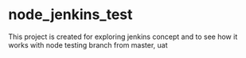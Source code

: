 # node_jenkins_test
This project is created for exploring jenkins concept and to see how it works with node testing
branch from master, uat
